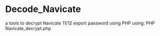 # Decode_Navicate   
   a tools to decrypt Navicate 11/12 export password using PHP
   using: PHP Navicate_decrypt.php
